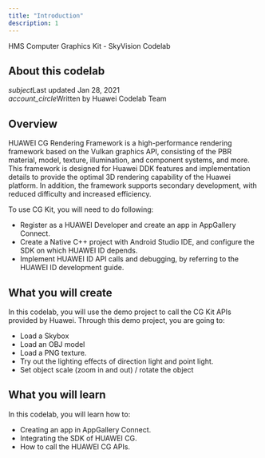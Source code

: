 ```yaml
---
title: "Introduction"
description: 1
---
```


<huawei-codelab-about codelab-title="HMS Location Kit - Geofence and Activity Identification Codelab" last-updated="2020-12-30T13:20:13-07:00" authors="Huawei Codelab Team">

<div class="HMS Location Kit - Geofence and Activity Identification">
<div class="token">HMS Computer Graphics Kit - SkyVision Codelab</div></div>
<div class="about-card">
<h2 class="title">About this codelab</h2>
<div class="last-updated"><i class="material-icons">subject</i>Last updated Jan 28, 2021</div>
<div class="authors"><i class="material-icons">account_circle</i>Written by Huawei Codelab Team</div></div>

</huawei-codelab-about>

## **Overview**

HUAWEI CG Rendering Framework is a high-performance rendering framework based on the Vulkan graphics API, consisting of the PBR material, model, texture, illumination, and component systems, and more. This framework is designed for Huawei DDK features and implementation details to provide the optimal 3D rendering capability of the Huawei platform. In addition, the framework supports secondary development, with reduced difficulty and increased efficiency.

To use CG Kit, you will need to do following: 

<ul class="checklist">
	<li>Register as a HUAWEI Developer and create an app in AppGallery Connect.</li>
    <li>Create a Native C++ project with Android Studio IDE, and configure the SDK on which HUAWEI ID depends.</li>
    <li>Implement HUAWEI ID API calls and debugging, by referring to the HUAWEI ID development guide.  </li>
</ul>


## **What you will create**

In this codelab, you will use the demo project to call the CG Kit APIs provided by Huawei. Through this demo project, you are going to: 

<ul class="checklist">
	<li>Load a Skybox</li>
    <li>Load an OBJ model</li>
    <li>Load a PNG texture.</li>
    <li>Try out the lighting effects of direction light and point light.</li>
    <li>Set object scale (zoom in and out) / rotate the object </li>
</ul>



**What you will learn** 
-----------------------

In this codelab, you will learn how to:

<ul class="checklist">
	<li>Creating an app in AppGallery Connect.</li>
    <li>Integrating the SDK of HUAWEI CG.</li>
    <li>How to call the HUAWEI CG APIs.</li>
</ul>